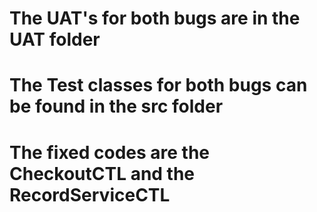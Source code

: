 # The UAT's for both bugs are in the UAT folder
# The Test classes for both bugs can be found in the src folder
# The fixed codes are the CheckoutCTL and the RecordServiceCTL